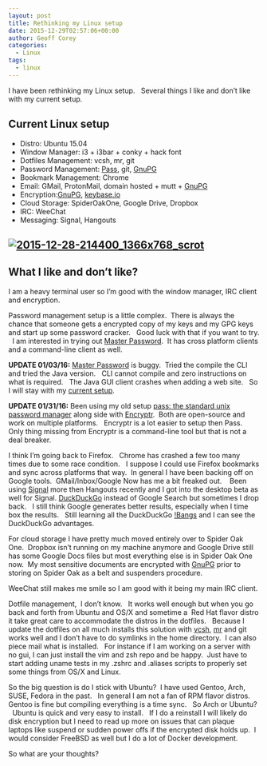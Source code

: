 ```yaml
---
layout: post
title: Rethinking my Linux setup
date: 2015-12-29T02:57:06+00:00
author: Geoff Corey
categories:
  - Linux
tags:
  - linux
---
```

I have been rethinking my Linux setup.   Several things I like and don&#8217;t like with my current setup.

## Current Linux setup

  * Distro: Ubuntu 15.04
  * Window Manager: i3 + i3bar + conky + hack font
  * Dotfiles Management: vcsh, mr, git
  * Password Management: [Pass](http://www.passwordstore.org/), git, [GnuPG](https://www.gnupg.org/)
  * Bookmark Management: Chrome
  * Email: GMail, ProtonMail, domain hosted + mutt + [GnuPG](https://www.gnupg.org/)
  * Encryption:[GnuPG](https://www.gnupg.org/), [keybase.io](https://keybase.io/geoffcorey)
  * Cloud Storage: SpiderOakOne, Google Drive, Dropbox
  * IRC: WeeChat
  * Messaging: Signal, Hangouts

##

## <a href="http://i1.wp.com/www.geoffcorey.com/wp-content/uploads/2015/12/2015-12-28-214400_1366x768_scrot.png" rel="attachment wp-att-267"><img class="alignright size-full wp-image-267" src="http://i1.wp.com/www.geoffcorey.com/wp-content/uploads/2015/12/2015-12-28-214400_1366x768_scrot.png?fit=650%2C365" alt="2015-12-28-214400_1366x768_scrot" srcset="http://i1.wp.com/www.geoffcorey.com/wp-content/uploads/2015/12/2015-12-28-214400_1366x768_scrot.png?w=1366 1366w, http://i1.wp.com/www.geoffcorey.com/wp-content/uploads/2015/12/2015-12-28-214400_1366x768_scrot.png?resize=300%2C169 300w, http://i1.wp.com/www.geoffcorey.com/wp-content/uploads/2015/12/2015-12-28-214400_1366x768_scrot.png?resize=768%2C432 768w, http://i1.wp.com/www.geoffcorey.com/wp-content/uploads/2015/12/2015-12-28-214400_1366x768_scrot.png?resize=1024%2C576 1024w, http://i1.wp.com/www.geoffcorey.com/wp-content/uploads/2015/12/2015-12-28-214400_1366x768_scrot.png?resize=1200%2C675 1200w, http://i1.wp.com/www.geoffcorey.com/wp-content/uploads/2015/12/2015-12-28-214400_1366x768_scrot.png?w=1300 1300w" sizes="(max-width: 650px) 100vw, 650px" data-recalc-dims="1" /></a>

## What I like and don&#8217;t like?

I am a heavy terminal user so I&#8217;m good with the window manager, IRC client and encryption.

Password management setup is a little complex.  There is always the chance that someone gets a encrypted copy of my keys and my GPG keys and start up some password cracker.   Good luck with that if you want to try.   I am interested in trying out [Master Password](https://ssl.masterpasswordapp.com/).  It has cross platform clients and a command-line client as well.

**UPDATE 01/03/16:** [Master Password](http://masterpasswordapp.com/) is buggy.  Tried the compile the CLI and tried the Java version.   CLI cannot compile and zero instructions on what is required.   The Java GUI client crashes when adding a web site.   So I will stay with my [current setup](http://www.geoffcorey.com/2015/12/secure-cross-platform-password-management/).

**UPDATE 01/31/16:** Been using my old setup <a href="http://www.passwordstore.org" target="_blank">pass: the standard unix password manager</a> along side with <a href="https://spideroak.com/solutions/encryptr" target="_blank">Encryptr</a>.  Both are open-source and work on multiple platforms.   Encryptr is a lot easier to setup then Pass.   Only thing missing from Encryptr is a command-line tool but that is not a deal breaker.

I think I&#8217;m going back to Firefox.   Chrome has crashed a few too many times due to some race condition.   I suppose I could use Firefox bookmarks and sync across platforms that way.  In general I have been backing off on Google tools.  GMail/Inbox/Google Now has me a bit freaked out.    Been using [Signal](https://whispersystems.org/) more then Hangouts recently and I got into the desktop beta as well for Signal. [DuckDuckGo](https://duckduckgo.com/) instead of Google Search but sometimes I drop back.   I still think Google generates better results, especially when I time box the results.   Still learning all the DuckDuckGo [!Bangs](https://duckduckgo.com/bang) and I can see the DuckDuckGo advantages.

For cloud storage I have pretty much moved entirely over to Spider Oak One.  Dropbox isn&#8217;t running on my machine anymore and Google Drive still has some Google Docs files but most everything else is in Spider Oak One now.  My most sensitive documents are encrypted with [GnuPG](https://www.gnupg.org/) prior to storing on Spider Oak as a belt and suspenders procedure.

WeeChat still makes me smile so I am good with it being my main IRC client.

Dotfile management,  I don&#8217;t know.   It works well enough but when you go back and forth from Ubuntu and OS/X and sometime a  Red Hat flavor distro it take great care to accommodate the distros in the dotfiles.   Because I update the dotfiles on all much installs this solution with [vcsh](https://github.com/RichiH/vcsh), [mr](https://github.com/joeyh/myrepos) and git works well and I don&#8217;t have to do symlinks in the home directory.  I can also piece mail what is installed.   For instance if I am working on a server with no gui, I can just install the vim and zsh repo and be happy.  Just have to start adding uname tests in my .zshrc and .aliases scripts to properly set some things from OS/X and Linux.

So the big question is do I stick with Ubuntu?  I have used Gentoo, Arch, SUSE, Fedora in the past.   In general I am not a fan of RPM flavor distros.   Gentoo is fine but compiling everything is a time sync.   So Arch or Ubuntu?   Ubuntu is quick and very easy to install.   If I do a reinstall I will likely do disk encryption but I need to read up more on issues that can plaque laptops like suspend or sudden power offs if the encrypted disk holds up.  I would consider FreeBSD as well but I do a lot of Docker development.

So what are your thoughts?
